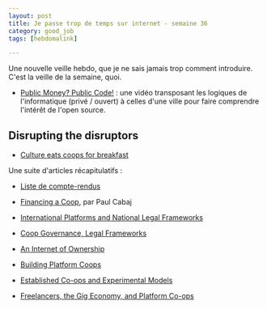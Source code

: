 ```yaml
---
layout: post
title: Je passe trop de temps sur internet - semaine 36
category: good_job
tags: [hebdomalink]

---
```


Une nouvelle veille hebdo, que je ne sais jamais trop comment introduire. C'est la veille de la semaine, quoi.

<!--more-->

- [Public Money? Public Code!](https://vimeo.com/232524527) : une vidéo transposant les logiques de l'informatique (privé / ouvert) à celles d'une ville pour faire comprendre l'intérêt de l'open source.


## Disrupting the disruptors

- [Culture eats coops for breakfast](https://medium.com/enspiral-tales/culture-eats-coops-for-breakfast-4555560154cb)

Une suite d'articles récapitulatifs :

- [Liste de compte-rendus](https://ingbrief.wordpress.com/tag/platformcoop/)

- [Financing a Coop](https://ingbrief.wordpress.com/2017/09/10/20170910-1355-paul-cabaj-financing-a-coop-disrupting-the-disruptors/), par Paul Cabaj
- [International Platforms and National Legal Frameworks](https://ingbrief.wordpress.com/2017/09/10/20170910-1240-margaret-vincent-brian-iler-international-platforms-and-national-legal-frameworks-disrupting-the-disruptors/)
- [Coop Governance, Legal Frameworks](https://ingbrief.wordpress.com/2017/09/10/20170910-1050-paul-cabaj-russ-christianson-margaret-vincent-coop-governance-legal-frameworks-disrupting-the-disruptors/)
- [An Internet of Ownership](https://ingbrief.wordpress.com/2017/09/10/20170910-0955-nathan-schneider-an-internet-of-ownership-disrupting-the-disruptors/)
- [Building Platform Coops](https://ingbrief.wordpress.com/2017/09/09/20170909-1630-evan-henshaw-plath-building-platform-coops-disrupting-the-disruptors/)
- [Established Co-ops and Experimental Models](https://ingbrief.wordpress.com/2017/09/09/20170909-1520-frisia-donders-cloe-waretini-patrick-nangle-established-co-ops-and-experimental-models-disrupting-the-disruptors/)
- [Freelancers, the Gig Economy, and Platform Co-ops](https://ingbrief.wordpress.com/2017/09/09/20170909-1415-colette-murphy-kristy-milland-greig-de-peuter-trebor-schotz-frisia-donders-freelancers-the-gig-economy-and-platform-co-ops-disrupting-the-disruptors/)
